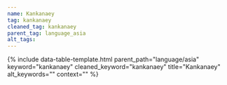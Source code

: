 ```yaml
---
name: Kankanaey
tag: kankanaey
cleaned_tag: kankanaey
parent_tag: language_asia
alt_tags: 
---
```


{% include data-table-template.html 
  parent_path="language/asia" 
  keyword="kankanaey" 
  cleaned_keyword="kankanaey" 
  title="Kankanaey"
  alt_keywords=""
  context=""
%}

